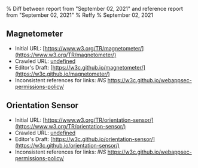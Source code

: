 % Diff between report from "September 02, 2021" and reference report from "September 02, 2021"
% Reffy
% September 02, 2021

## Magnetometer

- Initial URL: [https://www.w3.org/TR/magnetometer/](https://www.w3.org/TR/magnetometer/)
- Crawled URL: [undefined](undefined)
- Editor's Draft: [https://w3c.github.io/magnetometer/](https://w3c.github.io/magnetometer/)
- Inconsistent references for links: *INS* https://w3c.github.io/webappsec-permissions-policy/


## Orientation Sensor

- Initial URL: [https://www.w3.org/TR/orientation-sensor/](https://www.w3.org/TR/orientation-sensor/)
- Crawled URL: [undefined](undefined)
- Editor's Draft: [https://w3c.github.io/orientation-sensor/](https://w3c.github.io/orientation-sensor/)
- Inconsistent references for links: *INS* https://w3c.github.io/webappsec-permissions-policy/


